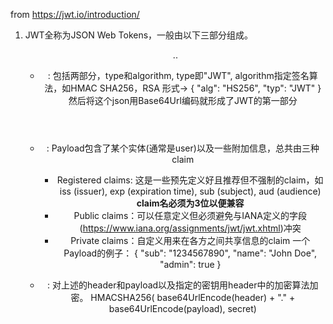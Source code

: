 from https://jwt.io/introduction/

1. JWT全称为JSON Web Tokens，一般由以下三部分组成。
    <Header>.<Payload>.<Signature>

    - <header>: 包括两部分，type和algorithm, type即"JWT", algorithm指定签名算法，如HMAC SHA256，RSA
        形式-> {
            "alg": "HS256",
            "typ": "JWT"
        }
        然后将这个json用Base64Url编码就形成了JWT的第一部分
    
    - <payload>: Payload包含了某个实体(通常是user)以及一些附加信息，总共由三种claim
        + Registered claims: 这是一些预先定义好且推荐但不强制的claim，如 iss (issuer), exp (expiration time), sub (subject), aud (audience)
            **claim名必须为3位以便兼容**
        + Public claims：可以任意定义但必须避免与IANA定义的字段(https://www.iana.org/assignments/jwt/jwt.xhtml)冲突
        + Private claims：自定义用来在各方之间共享信息的claim
        一个Payload的例子：
        {
            "sub": "1234567890",
            "name": "John Doe",
            "admin": true
        }
    - <signature>: 对上述的header和payload以及指定的密钥用header中的加密算法加密。
        HMACSHA256(
            base64UrlEncode(header) + "." +
            base64UrlEncode(payload),
            secret)